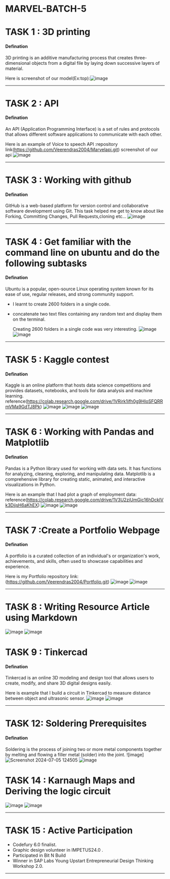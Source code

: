 # MARVEL-BATCH-5

# TASK 1 : 3D printing

#### Defination
3D printing is an additive manufacturing process that creates three-dimensional objects from a digital file by laying down successive layers of material.

Here is screenshot of our model(Ex:top):![image](https://github.com/Veerendras2004/MARVEL-BATCH-5/blob/main/3dprint.jpg?raw=true)

***

# TASK 2 : API

#### Defination
An API (Application Programming Interface) is a set of rules and protocols that allows different software applications to communicate with each other.

Here is an example of Voice to speech API :repository link(https://github.com/Veerendras2004/Marvelapi.git)
screenshot of our api ![image](https://raw.githubusercontent.com/Veerendras2004/MARVEL-BATCH-5/4c1d77f89bb1a85efec56d0bd8038b41957d66d3/api.png)

***

# TASK 3 : Working with github

#### Defination
GitHub is a web-based platform for version control and collaborative software development using Git.
This task helped me get to know about  like Forking, Committing Changes, Pull Requests,cloning etc...
![image](https://github.com/Veerendras2004/MARVEL-BATCH-5/blob/main/clone.png?raw=true)

***

# TASK 4 : Get familiar with the command line on ubuntu and do the following subtasks

#### Defination
Ubuntu is a popular, open-source Linux operating system known for its ease of use, regular releases, and strong community support.

* I learnt to create 2600 folders in a single code.
* concatenate two text files containing any random text and display them on the terminal.

  Creating 2600 folders in a single code was very interesting.
![image](https://raw.githubusercontent.com/Veerendras2004/MARVEL-BATCH-5/b19c220ed0866a70e5d4931cfdb6616591b90e45/ubuntu1.jpg)
![image](https://raw.githubusercontent.com/Veerendras2004/MARVEL-BATCH-5/b19c220ed0866a70e5d4931cfdb6616591b90e45/ubuntu2.jpg)

***

# TASK 5 : Kaggle contest

#### Defination
Kaggle is an online platform that hosts data science competitions and provides datasets, notebooks, and tools for data analysis and machine learning.
reference(https://colab.research.google.com/drive/1VRirk1ifh0g9HIoSFQRRmVMa9GdTJ8Pk)
![image](https://raw.githubusercontent.com/Veerendras2004/MARVEL-BATCH-5/18fa0586be60f1d18f350f83dc90d9ed4a49f1c8/kag.png)
![image](https://raw.githubusercontent.com/Veerendras2004/MARVEL-BATCH-5/4c1d77f89bb1a85efec56d0bd8038b41957d66d3/kaggle.png)
![image](https://raw.githubusercontent.com/Veerendras2004/MARVEL-BATCH-5/f6150e85aa39792217a6890ba67747e93adb46bc/kaggle2.png)

***

# TASK 6 : Working with Pandas and Matplotlib

#### Defination
Pandas is a Python library used for working with data sets. It has functions for analyzing, cleaning, exploring, and manipulating data. Matplotlib is a comprehensive library for creating static, animated, and interactive visualizations in Python.

Here is an example that I had plot a graph of employment data: reference(https://colab.research.google.com/drive/1V3U2ziUmGic16hDckIVk3DijsH6aKhEX)
![image](https://github.com/Veerendras2004/MARVEL-BATCH-5/blob/main/Screenshot%202024-07-05%20121122.png?raw=true)
![image](https://github.com/Veerendras2004/MARVEL-BATCH-5/blob/main/Screenshot%202024-07-05%20121134.png?raw=true)

***

# TASK 7 :Create a Portfolio Webpage

#### Defination

A portfolio is a curated collection of an individual's or organization's work, achievements, and skills, often used to showcase capabilities and experience.

Here is my Portfolio repository link:(https://github.com/Veerendras2004/Portfolio.git)
![image](https://raw.githubusercontent.com/Veerendras2004/MARVEL-BATCH-5/18fa0586be60f1d18f350f83dc90d9ed4a49f1c8/port1.png)
![image](https://raw.githubusercontent.com/Veerendras2004/MARVEL-BATCH-5/18fa0586be60f1d18f350f83dc90d9ed4a49f1c8/port2.png)



***
# TASK 8 : Writing Resource Article using Markdown
![image](https://raw.githubusercontent.com/Veerendras2004/MARVEL-BATCH-5/a10a950c8f978ed8633dfa33a0884366c3724955/md1.png)
![image](https://raw.githubusercontent.com/Veerendras2004/MARVEL-BATCH-5/a10a950c8f978ed8633dfa33a0884366c3724955/md2.png)

# TASK 9 : Tinkercad

#### Defination

Tinkercad is an online 3D modeling and design tool that allows users to create, modify, and share 3D digital designs easily.

Here is example that I build a circuit in Tinkercad to measure distance between object and ultrasonic sensor.
![image](https://github.com/Veerendras2004/MARVEL-BATCH-5/blob/main/Screenshot%202024-07-05%20123125.png?raw=true)
![image](https://github.com/Veerendras2004/MARVEL-BATCH-5/blob/main/Screenshot%202024-07-05%20124016.png?raw=true)


***

# TASK 12: Soldering Prerequisites

#### Defination
Soldering is the process of joining two or more metal components together by melting and flowing a filler metal (solder) into the joint.
![image]![Screenshot 2024-07-05 124505](https://github.com/Veerendras2004/MARVEL-BATCH-5/assets/147142546/890b17dd-7623-47de-9462-4d559150d868)
![image](https://raw.githubusercontent.com/Veerendras2004/MARVEL-BATCH-5/f6150e85aa39792217a6890ba67747e93adb46bc/sold2.png)





# TASK 14 : Karnaugh Maps and Deriving the logic circuit

![image](https://raw.githubusercontent.com/Veerendras2004/MARVEL-BATCH-5/f6150e85aa39792217a6890ba67747e93adb46bc/alram.png)
![image](https://github.com/Veerendras2004/MARVEL-BATCH-5/blob/main/WhatsApp%20Image%202024-07-05%20at%2022.03.11_42468436.jpg?raw=true)




***

# TASK 15 : Active Participation

* Codefury 6.0 finalist.
* Graphic design volunteer in IMPETUS24.0 .
* Participated in Bit N Build
* Winner in SAP Labs Young Upstart Entrepreneurial Design Thinking Workshop 2.0.






***






  

  

